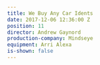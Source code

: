 ```yaml
---
title: We Buy Any Car Idents
date: 2017-12-06 12:36:00 Z
position: 11
director: Andrew Gaynord
production-company: Mindseye
equipment: Arri Alexa
is-shown: false
---
```


